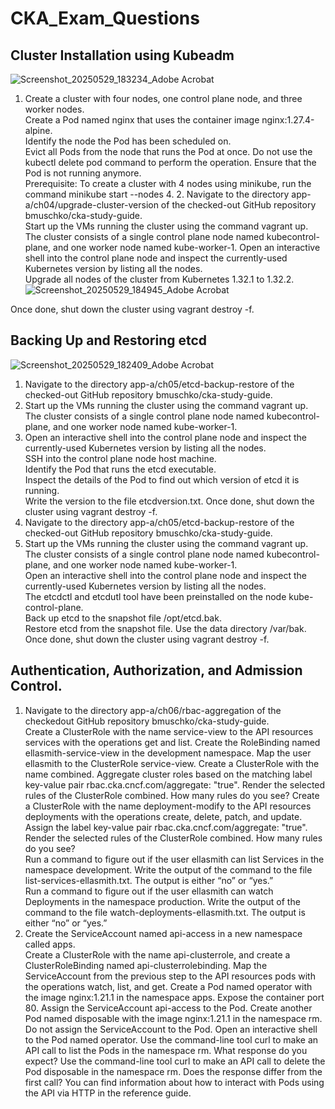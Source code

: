 # CKA_Exam_Questions
## Cluster	Installation using Kubeadm
![Screenshot_20250529_183234_Adobe Acrobat](https://github.com/user-attachments/assets/070d6899-99f3-4e7b-9d12-13835b4f7759)

1.	Create	a	cluster	with	four	nodes,	one	control	plane	node,	and	three worker	nodes.  
Create	a	Pod	named	nginx	that	uses	the	container	image nginx:1.27.4-alpine.  
Identify	the	node	the	Pod	has	been	scheduled	on.  
Evict	all	Pods	from	the	node	that	runs	the	Pod	at	once.	Do	not	use	the kubectl	delete	pod	command	to	perform	the	operation.	Ensure that	the	Pod	is	not	running	anymore.  
Prerequisite:	To	create	a	cluster	with	4	nodes	using	minikube,	run	the command	minikube	start	--nodes	4. 2.	Navigate	to	the	directory	app-a/ch04/upgrade-cluster-version	of	the checked-out	GitHub	repository	bmuschko/cka-study-guide.  
Start	up	the	VMs	running	the	cluster	using	the	command	vagrant up.	The	cluster	consists	of	a	single	control	plane	node	named	kubecontrol-plane,	and	one	worker	node	named	kube-worker-1. Open	an	interactive	shell	into	the	control	plane	node	and	inspect	the currently-used	Kubernetes	version	by	listing	all	the	nodes.  
Upgrade	all	nodes	of	the	cluster	from	Kubernetes	1.32.1	to	1.32.2.
![Screenshot_20250529_184945_Adobe Acrobat](https://github.com/user-attachments/assets/ca140fcd-5553-4024-be29-2870c8db6d17)

Once	done,	shut	down	the	cluster	using	vagrant	destroy	-f.

## Backing	Up	and Restoring	etcd
![Screenshot_20250529_182409_Adobe Acrobat](https://github.com/user-attachments/assets/0f0d0339-660f-48fa-95f1-93c1add91e01)  

1.	Navigate	to	the	directory	app-a/ch05/etcd-backup-restore	of	the checked-out	GitHub	repository	bmuschko/cka-study-guide.  
2.	Start	up	the VMs	running	the	cluster	using	the	command	vagrant	up.	The cluster	consists	of	a	single	control	plane	node	named	kubecontrol-plane,	and	one	worker	node	named	kube-worker-1.  
3.	Open	an	interactive	shell	into	the	control	plane	node	and	inspect	the currently-used	Kubernetes	version	by	listing	all	the	nodes.  
SSH	into	the	control	plane	node	host	machine.  
Identify	the	Pod	that runs	the	etcd	executable.  
Inspect	the	details	of	the	Pod	to	find	out	which version	of	etcd	it	is	running.  
Write	the	version	to	the	file	etcdversion.txt. Once	done,	shut	down	the	cluster	using	vagrant	destroy	-f.  
5.	Navigate	to	the	directory	app-a/ch05/etcd-backup-restore	of	the checked-out	GitHub	repository	bmuschko/cka-study-guide.  
6.	Start	up	the VMs	running	the	cluster	using	the	command	vagrant	up. The cluster	consists	of	a	single	control	plane	node	named	kubecontrol-plane,	and	one	worker	node	named	kube-worker-1.  
Open	an	interactive	shell	into	the	control	plane	node	and	inspect	the currently-used	Kubernetes	version	by	listing	all	the	nodes.  
The	etcdctl	and	etcdutl	tool	have	been	preinstalled	on	the	node kube-control-plane.  
Back	up	etcd	to	the	snapshot	file /opt/etcd.bak.  
Restore	etcd	from	the	snapshot	file.	Use	the	data directory	/var/bak.  
Once	done,	shut	down	the	cluster	using	vagrant	destroy	-f.

## Authentication, Authorization,	and	Admission Control. 
1.	Navigate	to	the	directory	app-a/ch06/rbac-aggregation	of	the	checkedout	GitHub	repository	bmuschko/cka-study-guide.  
Create	a	ClusterRole	with	the	name	service-view	to	the	API resources	services	with	the	operations	get	and	list.	Create	the RoleBinding	named	ellasmith-service-view	in	the development	namespace.	Map	the	user	ellasmith	to	the ClusterRole	service-view.
Create	a	ClusterRole	with	the	name	combined.	Aggregate	cluster roles	based	on	the	matching	label	key-value	pair rbac.cka.cncf.com/aggregate:	"true".	Render	the selected	rules	of	the	ClusterRole	combined.	How	many	rules	do	you see?
Create	a	ClusterRole	with	the	name	deployment-modify	to	the API	resources	deployments	with	the	operations	create,	delete, patch,	and	update.	Assign	the	label	key-value	pair rbac.cka.cncf.com/aggregate:	"true".	Render	the selected	rules	of	the	ClusterRole	combined.	How	many	rules	do	you see?  
Run	a	command	to	figure	out	if	the	user	ellasmith	can	list	Services in	the	namespace	development.	Write	the	output	of	the	command	to the	file	list-services-ellasmith.txt.	The	output	is	either	“no”	or	“yes.”  
Run	a	command	to	figure	out	if	the	user	ellasmith	can	watch Deployments	in	the	namespace	production.	Write	the	output	of	the command	to	the	file	watch-deployments-ellasmith.txt.	The	output	is either	“no”	or	“yes.”  
2.	Create	the	ServiceAccount	named	api-access	in	a	new	namespace called	apps.  
Create	a	ClusterRole	with	the	name	api-clusterrole,	and	create	a ClusterRoleBinding	named	api-clusterrolebinding.	Map	the ServiceAccount	from	the	previous	step	to	the	API	resources	pods	with the	operations	watch,	list,	and	get.
Create	a	Pod	named	operator	with	the	image	nginx:1.21.1	in the	namespace	apps.	Expose	the	container	port	80.	Assign	the ServiceAccount	api-access	to	the	Pod.	Create	another	Pod	named disposable	with	the	image	nginx:1.21.1	in	the	namespace	rm. Do	not	assign	the	ServiceAccount	to	the	Pod.
Open	an	interactive	shell	to	the	Pod	named	operator.	Use	the command-line	tool	curl	to	make	an	API	call	to	list	the	Pods	in	the namespace	rm.	What	response	do	you	expect?	Use	the	command-line tool	curl	to	make	an	API	call	to	delete	the	Pod	disposable	in	the namespace	rm.	Does	the	response	differ	from	the	first	call?	You	can find	information	about	how	to	interact	with	Pods	using	the	API	via HTTP	in	the	reference	guide.





